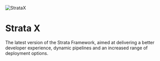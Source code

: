 ![StrataX](https://github.skyscannertools.net/download/repository/23024/images/c133cd80-fe5e-11ea-800b-60230b8708cb)

# Strata X
The latest version of the Strata Framework, aimed at delivering a better developer experience, dynamic pipelines and an increased range of deployment options. 
